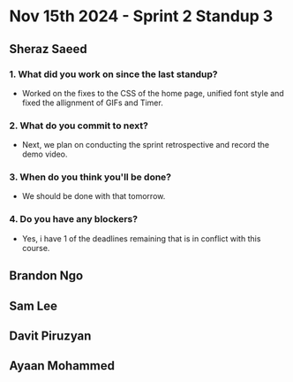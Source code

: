 # Nov 15th 2024 - Sprint 2 Standup 3

## Sheraz Saeed

### 1. What did you work on since the last standup?
- Worked on the fixes to the CSS of the home page, unified font style and fixed the allignment of GIFs and Timer.
### 2. What do you commit to next?
- Next, we plan on conducting the sprint retrospective and record the demo video.
  
### 3. When do you think you'll be done?
-  We should be done with that tomorrow.

### 4. Do you have any blockers?
- Yes, i have 1 of the deadlines remaining that is in conflict with this course.

## Brandon Ngo

## Sam Lee

## Davit Piruzyan

## Ayaan Mohammed
